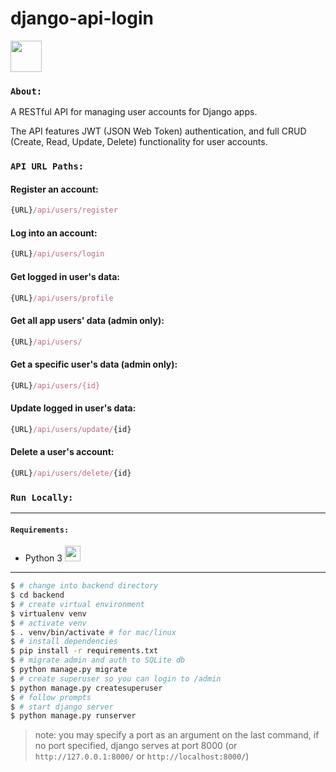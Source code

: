 # django-api-login
<img src="https://cdn.worldvectorlogo.com/logos/django.svg" width="50" height="50"/>

### `About:`
A RESTful API for managing user accounts for Django apps.

The API features JWT (JSON Web Token) authentication, and full CRUD (Create, Read, Update, Delete) functionality for user accounts.  

### `API URL Paths:`

#### Register an account:
```javascript
{URL}/api/users/register
```

#### Log into an account:
```javascript
{URL}/api/users/login
```

#### Get logged in user's data:
```javascript
{URL}/api/users/profile
```

#### Get all app users' data (admin only):
```javascript
{URL}/api/users/
```

#### Get a specific user's data (admin only):
```javascript
{URL}/api/users/{id}
```

#### Update logged in user's data:
```javascript
{URL}/api/users/update/{id}
```

#### Delete a user's account:
```javascript
{URL}/api/users/delete/{id}
```


### `Run Locally:`
---
#### `Requirements:`
* Python 3   <img src="https://cdn.worldvectorlogo.com/logos/python-5.svg" width="25" height="25"/>
---

```bash
$ # change into backend directory
$ cd backend
$ # create virtual environment
$ virtualenv venv
$ # activate venv
$ . venv/bin/activate # for mac/linux
$ # install dependencies
$ pip install -r requirements.txt
$ # migrate admin and auth to SQLite db
$ python manage.py migrate
$ # create superuser so you can login to /admin
$ python manage.py createsuperuser
$ # follow prompts
$ # start django server
$ python manage.py runserver 
```
>note: you may specify a port as an argument on the last command, if no port specified, django serves at port 8000 (or `http://127.0.0.1:8000/` or `http://localhost:8000/`)